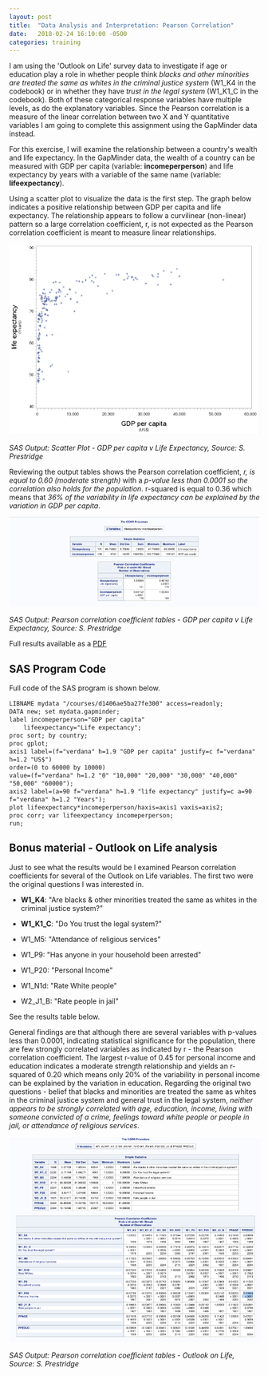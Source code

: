 ```yaml
---
layout: post
title:  "Data Analysis and Interpretation: Pearson Correlation"
date:   2018-02-24 16:10:00 -0500
categories: training
---
```


I am using the 'Outlook on Life' survey data to investigate if age or education play a role in whether people think _blacks and other minorities are treated the same as whites in the criminal justice system_ (W1_K4 in the codebook) or in whether they have _trust in the legal system_ (W1_K1_C in the codebook). Both of these categorical response variables have multiple levels, as do the explanatory variables. Since the Pearson correlation is a measure of the linear correlation between two X and Y quantitative variables I am going to complete this assignment using the GapMinder data instead.

For this exercise, I will examine the relationship between a country's wealth and life expectancy. In the GapMinder data, the wealth of a country can be measured with GDP per capita (variable: **incomeperperson**) and life expectancy by years with a variable of the same name (variable: **lifeexpectancy**).

Using a scatter plot to visualize the data is the first step. The graph below indicates a positive relationship between GDP per capita and life expectancy. The relationship appears to follow a curvilinear (non-linear) pattern so a large correlation coefficient, r, is not expected as the Pearson correlation coefficient is meant to measure linear relationships.


![SAS Output - Scatter Plot - GDP per capita v life expectancy](/img/2018-02-24-ScatterPlot.png)

<cite>SAS Output: Scatter Plot - GDP per capita v Life Expectancy, Source: S. Prestridge</cite>

Reviewing the output tables shows the Pearson correlation coefficient, _r, is equal to 0.60 (moderate strength)_ with a _p-value less than 0.0001 so the correlation also holds for the population_. r-squared is equal to 0.36 which means that _36% of the variability in life expectancy can be explained by the variation in GDP per capita_.

![SAS Output - Pearson correlation coefficient table - GDP per capita v life expectancy](/img/2018-02-24-Pearson.png)

<cite>SAS Output: Pearson correlation coefficient tables - GDP per capita v Life Expectancy, Source: S. Prestridge</cite>

Full results available as a [PDF](/files/Week_3_Pearson_Results.pdf)

## SAS Program Code

Full code of the SAS program is shown below.

``` SAS
LIBNAME mydata "/courses/d1406ae5ba27fe300" access=readonly;
DATA new; set mydata.gapminder;
label incomeperperson="GDP per capita"
    lifeexpectancy="Life expectancy";
proc sort; by country;
proc gplot;
axis1 label=(f="verdana" h=1.9 "GDP per capita" justify=c f="verdana" h=1.2 "US$")
order=(0 to 60000 by 10000)
value=(f="verdana" h=1.2 "0" "10,000" "20,000" "30,000" "40,000" "50,000" "60000");
axis2 label=(a=90 f="verdana" h=1.9 "life expectancy" justify=c a=90 f="verdana" h=1.2 "Years");
plot lifeexpectancy*incomeperperson/haxis=axis1 vaxis=axis2;
proc corr; var lifeexpectancy incomeperperson;
run;
```

## Bonus material - Outlook on Life analysis

Just to see what the results would be I examined Pearson correlation coefficients for several of the Outlook on Life variables. The first two were the original questions I was interested in.

- **W1_K4**: "Are blacks & other minorities treated the same as whites in the criminal justice system?"

- **W1_K1_C**: "Do You trust the legal system?"

- W1_M5: "Attendance of religious services"

- W1_P9: "Has anyone in your household been arrested"

- W1_P20: "Personal Income"

- W1_N1d: "Rate White people"

- W2_J1_B: "Rate people in jail"

See the results table below.

General findings are that although there are several variables with p-values less than 0.0001, indicating statistical significance for the population, there are few strongly correlated variables as indicated by r - the Pearson correlation coefficient. The largest r-value of 0.45 for personal income and education indicates a moderate strength relationship and yields an r-squared of 0.20 which means only 20% of the variability in personal income can be explained by the variation in education. Regarding the original two questions - belief that blacks and minorities are treated the same as whites in the criminal justice system and general trust in the legal system, _neither appears to be strongly correlated with age, education, income, living with someone convicted of a crime, feelings toward white people or people in jail, or attendance of religious services_.

![SAS Output - Pearson correlation coefficient table - OOL Data](/img/2018-02-24-Pearson-OOL.png)

<cite>SAS Output: Pearson correlation coefficient tables - Outlook on Life, Source: S. Prestridge</cite>
